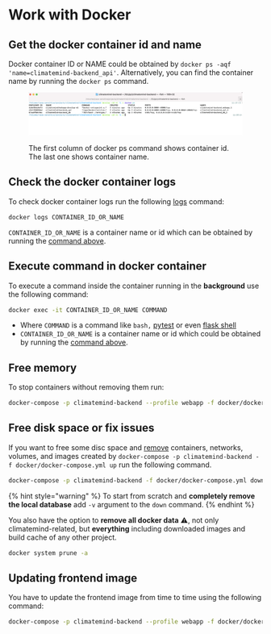 # Work with Docker

## Get the docker container id and name

Docker container ID or NAME could be obtained by `docker ps -aqf 'name=climatemind-backend_api'`. Alternatively, you can find the container name by running the `docker ps` command.

<figure><img src="../../.gitbook/assets/Screenshot 2022-11-08 at 11.20.30.png" alt=""><figcaption><p>The first column of docker ps command shows container id. The last one shows container name.</p></figcaption></figure>

## Check the docker container logs

To check docker container logs run the following [logs](https://docs.docker.com/engine/reference/commandline/logs/) command:

```
docker logs CONTAINER_ID_OR_NAME
```

`CONTAINER_ID_OR_NAME` is a container name or id which can be obtained by running the [command above](work-with-docker.md#undefined).

## Execute command in docker container

To execute a command inside the container running in the **background** use the following command:

```bash
docker exec -it CONTAINER_ID_OR_NAME COMMAND
```

* Where `COMMAND` is a command like `bash,` [pytest](unit-tests.md#pytest) or even [flask shell](https://flask.palletsprojects.com/en/2.0.x/shell/)
* `CONTAINER_ID_OR_NAME` is a container name or id which could be obtained by running the [command above](work-with-docker.md#undefined).

## Free memory

To stop containers without removing them run:

```bash
docker-compose -p climatemind-backend --profile webapp -f docker/docker-compose.yml stop
```

## Free disk space or fix issues

If you want to free some disc space and [remove](https://docs.docker.com/engine/reference/commandline/compose\_down/) containers, networks, volumes, and images created by `docker-compose -p climatemind-backend -f docker/docker-compose.yml up` run the following command.

```bash
docker-compose -p climatemind-backend -f docker/docker-compose.yml down
```

{% hint style="warning" %}
To start from scratch and **completely remove the local database** add `-v` argument to the `down` command.
{% endhint %}

You also have the option to **remove all docker data** :warning:, not only climatemind-related, but **everything** including downloaded images and build cache of any other project.&#x20;

```bash
docker system prune -a
```

## Updating frontend image

You have to update the frontend image from time to time using the following command:

```bash
docker-compose -p climatemind-backend --profile webapp -f docker/docker-compose.yml pull
```

